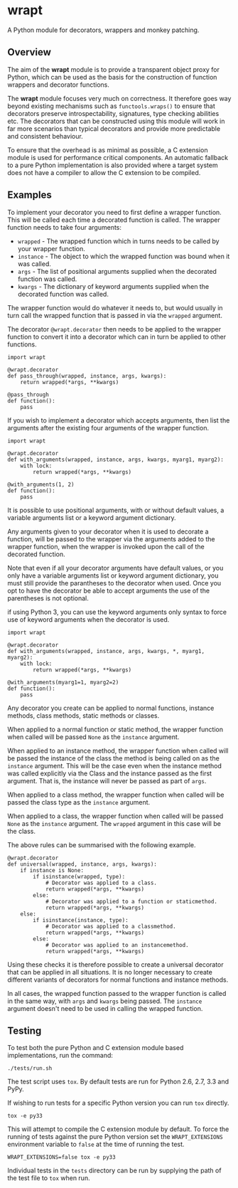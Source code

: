 wrapt
=====

A Python module for decorators, wrappers and monkey patching.

Overview
--------

The aim of the **wrapt** module is to provide a transparent object proxy for Python, which can be used as the basis for the construction of function wrappers and decorator functions.

The **wrapt** module focuses very much on correctness. It therefore goes way beyond existing mechanisms such as ``functools.wraps()`` to ensure that decorators preserve introspectability, signatures, type checking abilities etc. The decorators that can be constructed using this module will work in far more scenarios than typical decorators and provide more predictable and consistent behaviour.

To ensure that the overhead is as minimal as possible, a C extension module is used for performance critical components. An automatic fallback to a pure Python implementation is also provided where a target system does not have a compiler to allow the C extension to be compiled.

Examples
--------

To implement your decorator you need to first define a wrapper function. This will be called each time a decorated function is called. The wrapper function needs to take four arguments:

* ``wrapped`` - The wrapped function which in turns needs to be called by your wrapper function.
* ``instance`` - The object to which the wrapped function was bound when it was called.
* ``args`` - The list of positional arguments supplied when the decorated function was called.
* ``kwargs`` - The dictionary of keyword arguments supplied when the decorated function was called.

The wrapper function would do whatever it needs to, but would usually in turn call the wrapped function that is passed in via the ``wrapped`` argument.

The decorator ``@wrapt.decorator`` then needs to be applied to the wrapper function to convert it into a decorator which can in turn be applied to other functions.

    import wrapt
    
    @wrapt.decorator
    def pass_through(wrapped, instance, args, kwargs):
        return wrapped(*args, **kwargs)

    @pass_through
    def function():
        pass

If you wish to implement a decorator which accepts arguments, then list the arguments after the existing four arguments of the wrapper function.

    import wrapt
    
    @wrapt.decorator
    def with_arguments(wrapped, instance, args, kwargs, myarg1, myarg2):
        with lock:
            return wrapped(*args, **kwargs)

    @with_arguments(1, 2)
    def function():
        pass

It is possible to use positional arguments, with or without default values, a variable arguments list or a keyword argument dictionary.

Any arguments given to your decorator when it is used to decorate a function, will be passed to the wrapper via the arguments added to the wrapper function, when the wrapper is invoked upon the call of the decorated function.

Note that even if all your decorator arguments have default values, or you only have a variable arguments list or keyword argument dictionary, you must still provide the parantheses to the decorator when used. Once you opt to have the decorator be able to accept arguments the use of the parentheses is not optional.

if using Python 3, you can use the keyword arguments only syntax to force use of keyword arguments when the decorator is used.

    import wrapt
    
    @wrapt.decorator
    def with_arguments(wrapped, instance, args, kwargs, *, myarg1, myarg2):
        with lock:
            return wrapped(*args, **kwargs)

    @with_arguments(myarg1=1, myarg2=2)
    def function():
        pass
 
Any decorator you create can be applied to normal functions, instance methods, class methods, static methods or classes.

When applied to a normal function or static method, the wrapper function when called will be passed ``None`` as the ``instance`` argument.

When applied to an instance method, the wrapper function when called will be passed the instance of the class the method is being called on as the ``instance`` argument. This will be the case even when the instance method was called explicitly via the Class and the instance passed as the first argument. That is, the instance will never be passed as part of ``args``.

When applied to a class method, the wrapper function when called will be passed the class type as the ``instance`` argument.

When applied to a class, the wrapper function when called will be passed ``None`` as the ``instance`` argument. The ``wrapped`` argument in this case will be the class.

The above rules can be summarised with the following example.

    @wrapt.decorator
    def universal(wrapped, instance, args, kwargs):
        if instance is None:
            if isinstance(wrapped, type):
                # Decorator was applied to a class.
                return wrapped(*args, **kwargs)
            else:
                # Decorator was applied to a function or staticmethod.
                return wrapped(*args, **kwargs)
        else:
            if isinstance(instance, type):
                # Decorator was applied to a classmethod.
                return wrapped(*args, **kwargs)
            else:
                # Decorator was applied to an instancemethod.
                return wrapped(*args, **kwargs)

Using these checks it is therefore possible to create a universal decorator that can be applied in all situations. It is no longer necessary to create different variants of decorators for normal functions and instance methods. 

In all cases, the wrapped function passed to the wrapper function is called in the same way, with ``args`` and ``kwargs`` being passed. The ``instance`` argument doesn't need to be used in calling the wrapped function.
                
Testing
-------

To test both the pure Python and C extension module based implementations,
run the command:

    ./tests/run.sh

The test script uses ``tox``. By default tests are run for Python 2.6, 2.7,
3.3 and PyPy.

If wishing to run tests for a specific Python version you can run ``tox``
directly.

    tox -e py33

This will attempt to compile the C extension module by default. To force
the running of tests against the pure Python version set the
``WRAPT_EXTENSIONS`` environment variable to ``false`` at the time of
running the test.

    WRAPT_EXTENSIONS=false tox -e py33

Individual tests in the ``tests`` directory can be run by supplying the
path of the test file to ``tox`` when run.
